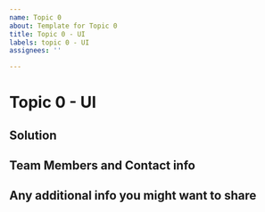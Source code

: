 ```yaml
---
name: Topic 0
about: Template for Topic 0
title: Topic 0 - UI
labels: topic 0 - UI
assignees: ''

---
```


# Topic 0 - UI

##  Solution


## Team Members and Contact info


## Any additional info you might want to share
